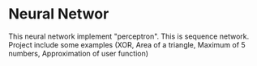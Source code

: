 # Neural Networ
This neural network implement "perceptron". This is sequence network. Project include some examples (XOR,  Area of a triangle, Maximum of 5 numbers, Approximation of user function)
